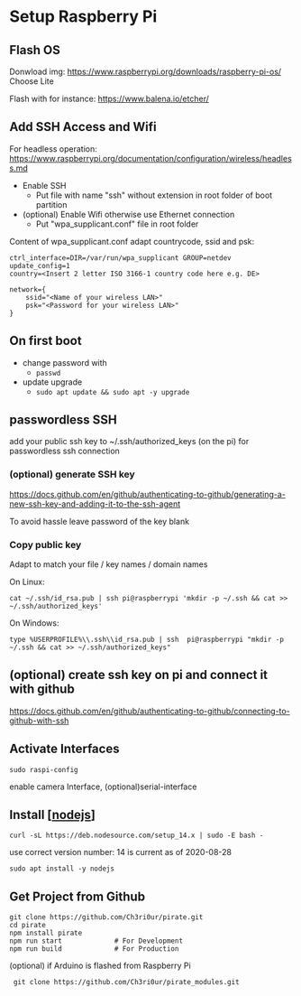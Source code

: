 # Setup Raspberry Pi

## Flash OS

Donwload img: https://www.raspberrypi.org/downloads/raspberry-pi-os/
Choose Lite 

Flash with for instance:
https://www.balena.io/etcher/ 


## Add SSH Access and Wifi 

For headless operation:
https://www.raspberrypi.org/documentation/configuration/wireless/headless.md 
- Enable SSH 
  - Put file with name "ssh" without extension in root folder of boot partition
- (optional) Enable Wifi otherwise use Ethernet connection
  - Put "wpa_supplicant.conf" file in root folder

Content of wpa_supplicant.conf
adapt countrycode, ssid and psk:
```
ctrl_interface=DIR=/var/run/wpa_supplicant GROUP=netdev
update_config=1
country=<Insert 2 letter ISO 3166-1 country code here e.g. DE> 

network={
    ssid="<Name of your wireless LAN>"
    psk="<Password for your wireless LAN>"
}
```

## On first boot
- change password with 
  - ```passwd```
- update upgrade
  - ````sudo apt update && sudo apt -y upgrade````

## passwordless SSH
add your public ssh key to ~/.ssh/authorized_keys (on the pi) for passwordless ssh connection

### (optional) generate SSH key
https://docs.github.com/en/github/authenticating-to-github/generating-a-new-ssh-key-and-adding-it-to-the-ssh-agent

To avoid hassle leave password of the key blank

### Copy public key
Adapt to match your file / key names / domain names

On Linux:
```
cat ~/.ssh/id_rsa.pub | ssh pi@raspberrypi 'mkdir -p ~/.ssh && cat >> ~/.ssh/authorized_keys'
```

On Windows:
```
type %USERPROFILE%\\.ssh\\id_rsa.pub | ssh  pi@raspberrypi "mkdir -p ~/.ssh && cat >> ~/.ssh/authorized_keys"
```

## (optional) create ssh key on pi and connect it with github

https://docs.github.com/en/github/authenticating-to-github/connecting-to-github-with-ssh

## Activate Interfaces

```
sudo raspi-config
```
enable camera Interface, (optional)serial-interface


## Install [[nodejs]]

```
curl -sL https://deb.nodesource.com/setup_14.x | sudo -E bash -
```

use correct version number: 14 is current as of 2020-08-28

```
sudo apt install -y nodejs
```

## Get Project from Github
```
git clone https://github.com/Ch3ri0ur/pirate.git
cd pirate
npm install pirate
npm run start             # For Development
npm run build             # For Production
```

(optional) if Arduino is flashed from Raspberry Pi
```
 git clone https://github.com/Ch3ri0ur/pirate_modules.git
```



[//begin]: # "Autogenerated link references for markdown compatibility"
[nodejs]: nodejs "Nodejs"
[//end]: # "Autogenerated link references"